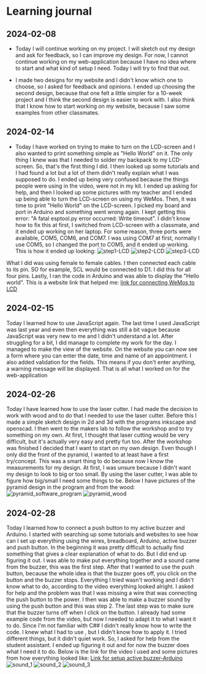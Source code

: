 # Learning journal

## 2024-02-08
- Today I will continue working on my project. I will sketch out my design and ask for feedback, so I can improve my design. 
For now, I cannot continue working on my web-application because I have no idea where to start and what kind of setup I need.
Today I will try to find that out.

- I made two designs for my website and I didn't know which one to choose, so I asked for feedback and opinions. I ended up 
choosing the second design, because that one felt a little simpler for a 10-week project and I think the second design is 
easier to work with. I also think that I know how to start working on my website, because I saw some examples from other 
classmates.

## 2024-02-14
- Today I have worked on trying to make to turn on the LCD-screen and I also wanted to print something simple as "Hello
World" on it. The only thing I knew was that I needed to solder my backpack to my LCD-screen. So, that's the first thing
I did. I then looked up some tutorials and I had found a lot but a lot of them didn't really explain what I was supposed 
to do. I ended up being very confused because the things people were using in the video, were not in my kit. I ended up
asking for help, and then I looked up some pictures with my teacher and I ended up being able to turn the LCD-screen on
using my WeMos. Then, it was time to print "Hello World" on the LCD-screen. I picked my board and port in Arduino and 
something went wrong again. I kept getting this error: "A fatal esptool.py error occurred: Write timeout". I didn't know 
how to fix this at first, I switched from LCD-screen with a classmate, and it ended up working on her laptop. For some 
reason, three ports were available, COM5, COM6, and COM7. I was using COM7 at first, normally I use COM5, so I changed the
port to COM5, and it ended up working. This is how it ended up looking:
![step1-LCD](assets/Step1_lcd.jpg)
![step2-LCD](assets/Step2_lcd.jpg)
![step3-LCD](assets/Step3_lcd.jpg)

What I did was using female to female cables. I then connected each cable to its pin. SO for example, SCL would be connected
to D1. I did this for all four pins. Lastly, I ran the code in Arduino and was able to display the "Hello world". 
This is a website link that helped me:
[link for connecting WeMos to LCD](https://www.esp8266learning.com/wemos-mini-i2c-lcd-example.php)

## 2024-02-15
Today I learned how to use JavaScript again. The last time I used JavaScript was last year and even then everything was 
still a bit vague because JavaScript was very new to me and I didn't understand a lot. After struggling for a bit, I did 
manage to complete my work for the day. I managed to make the view of the website. On the website you can now see a form 
where you can enter the date, time and name of an appointment. I also added validation for the fields. This means if you
don't enter anything, a warning message will be displayed. That is all what I worked on for the web-application

## 2024-02-26
Today I have learned how to use the laser cutter. I had made the decision to work with wood and to do that I needed to 
use the laser cutter. Before this I made a simple sketch design in 2d and 3d with the programs inkscape and openscad. 
I then went to the makers lab to follow the workshop and to try something on my own. At first, I thought that laser cutting
would be very difficult, but it's actually very easy and pretty fun too. After the workshop was finished I decided that I 
want to start on my own design. Even though I only did the front of the pyramid, I wanted to at least have a first 
try/concept. This was a smart thing to do because now I know the measurements for my design. At first, I was unsure because 
I didn't want my design to look to big or too small. By using the laser cutter, I was able to figure how big/small I need 
some things to be. Below I have pictures of the pyramid design in the program and from the wood:
![pyramid_software_program](assets/pyramid_program.jpg)
![pyramid_wood](assets/pyramid_wood_1.jpg)

## 2024-02-28
Today I learned how to connect a push button to my active buzzer and Arduino. I started with searching up some tutorials 
and websites to see how can I set up everything using the wires, breadboard, Arduino, active buzzer and push button. In 
the beginning it was pretty difficult to actually find something that gives a clear explanation of what to do. But I did 
end up figuring it out. I was able to make put everything together and a sound came from the buzzer, this was the first step. 
After that I wanted to use the push button, because the whole idea is that the buzzer goes off, you click on the button and
the buzzer stops. Everything I tried wasn't working and I didn't know what to do, according to the video everything looked 
alright. I asked for help and the problem was that I was missing a wire that was connecting the push button to the power.
I then was able to make a buzzer sound by using the push button and this was step 2. The last step was to make sure that 
the buzzer turns off when I click on the button. I already had some example code from the video, but now I needed to adapt it
to what I want it to do. Since I'm not familiar with C## I didn't really know how to write the code. I knew what I had to use 
, but I didn't know how to apply it. I tried different things, but it didn't quiet work. So, I asked for help from the student
assistant. I ended up figuring it out and for now the buzzer does what I need it to do. Below is the link for the video I used
and some pictures from how everything looked like:
[Link for setup active buzzer-Arduino](https://www.youtube.com/watch?v=gj-H_agfd6U&t=86s)
![sound_1](assets/sound_1.jpg)
![sound_2](assets/sound_2.jpg)
![sound_3](assets/sound_3.jpg)
